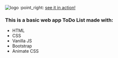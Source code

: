 
<img src="https://github.com/franncode/todo-list/blob/master/logo-proyect.png" alt="logo">
:point_right: <a href="_blank">see it in action!</a>

<h3>This is a basic web app ToDo List made with:</h3>
<ul>
  <li>HTML</li>
  <li>CSS</li>
  <li>Vanilla JS</li>
  <li>Bootstrap</li>
  <li>Animate CSS</li>
